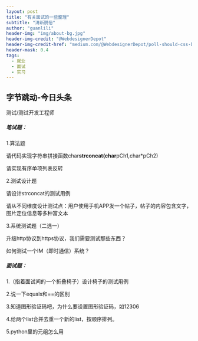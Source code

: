```yaml
---
layout: post
title: "有关面试的一些整理"
subtitle: "清新脱俗"
author: "guanlili"
header-img: "img/about-bg.jpg"
header-img-credit: "@WebdesignerDepot"
header-img-credit-href: "medium.com/@WebdesignerDepot/poll-should-css-become-more-like-a-programming-language-c74eb26a4270"
header-mask: 0.4
tags:
  - 就业
  - 面试
  - 实习
---
```

## 字节跳动-今日头条

测试/测试开发工程师

##### 笔试题：

1.算法题

请代码实现字符串拼接函数char**strconcat(char**pCh1,char*pCh2)

请实现有序单项列表反转

2.测试设计题

请设计strconcat的测试用例

请从不同维度设计测试点：用户使用手机APP发一个帖子，帖子的内容包含文字，图片定位信息等多种富文本

3.系统测试题（二选一）

升级http协议到https协议，我们需要测试那些东西？

如何测试一个IM（即时通信）系统？

##### 面试题：

1.（指着面试间的一个折叠椅子）设计椅子的测试用例

2.说一下equals和==的区别

3.知道图形验证码吧，为什么要设置图形验证码，如12306

4.给两个list合并去重一个新的list，按顺序排列。

5.python里的元组怎么用